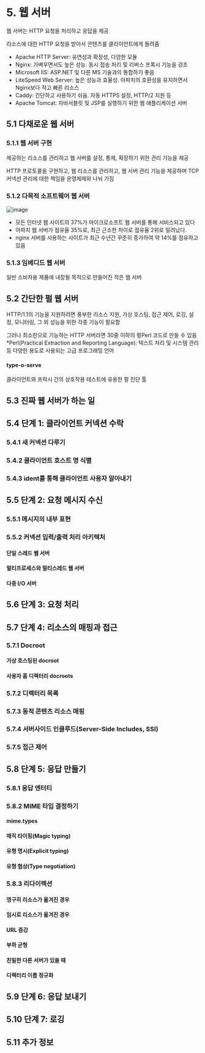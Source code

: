 # 5. 웹 서버
웹 서버는 HTTP 요청을 처리하고 응답을 제공

리소스에 대한 HTTP 요청을 받아서 콘텐츠를 클라이언트에게 돌려줌
- Apache HTTP Server: 유연성과 확장성, 다양한 모듈
- Nginx: 가벼우면서도 높은 성능. 동시 접송 처리 및 리버스 프록시 기능을 강조
- Microsoft IIS: ASP.NET 및 다른 MS 기술과의 통합하기 좋음
- LiteSpeed Web Server: 높은 성능과 효율성. 아파치의 호환성을 유지하면서 Nginx보다 적고 빠른 리소스
- Caddy: 간단하고 사용하기 쉬움. 자동 HTTPS 설정,  HTTP/2 지원 등
- Apache Tomcat: 자바서블릿 및 JSP를 실행하기 위한 웹 애플리케이션 서버
## 5.1 다채로운 웹 서버
### 5.1.1 웹 서버 구현
제공하는 리소스를 관리하고 웹 서버를 설정, 통제, 확장하기 위한 관리 기능을 제공

HTTP 프로토콜을 구현하고, 웹 리소스를 관리하고, 웹 서버 관리 기능을 제공하며 TCP 커넥션 관리에 대한 책임을 운영체제와 나눠 가짐
### 5.1.2 다목적 소프트웨어 웹 서버
![image](https://github.com/learning-with/book-reading-http-reading-perfect-guide/assets/75254185/b4fab72d-e631-47eb-8acc-5f7da502bd39)

- 모든 인터넷 웹 사이트의 37%가 마이크로소프트 웹 서버를 통해 서비스되고 있다
- 아파치 웹 서버가 점유율 35%로, 최근 근소한 차이로 점유율 2위로 밀려났다.
- nginx 서버를 사용하는 사이트가 최근 수년간 꾸준히 증가하여 약 14%를 점유하고 있음
### 5.1.3 임베디드 웹 서버
일반 소비자용 제품에 내장될 목적으로 만들어진 작은 웹 서버
## 5.2 간단한 펄 웹 서버
HTTP/1.1의 기능을 지원하려면 풍부한 리소스 지원, 가상 호스팅, 접근 제어, 로깅, 설정, 모니터링, 그 외 성능을 위한 각종 기능이 필요함

그러나 최소한으로 기능하는 HTTP 서버라면 30줄 이하의 펄Perl 코드로 만들 수 있음
*Perl(Practical Extraction and Reporting Language): 텍스트 처리 및 시스템 관리 등 다양한 용도로 사용되는 고급 프로그래밍 언어

#### type-o-serve
클라이언트와 프락시 간의 상호작용 테스트에 유용한 펄 진단 툴

## 5.3 진짜 웹 서버가 하는 일
## 5.4 단계 1: 클라이언트 커넥션 수락
### 5.4.1 새 커넥션 다루기
### 5.4.2 클라이언트 호스트 명 식별
### 5.4.3 ident를 통해 클라이언트 사용자 알아내기
## 5.5 단계 2: 요청 메시지 수신
### 5.5.1 메시지의 내부 표현
### 5.5.2 커넥션 입력/출력 처리 아키텍처
#### 단일 스레드 웹 서버
#### 멀티프로세스와 멀티스레드 웹 서버
#### 다중 I/O 서버
## 5.6 단계 3: 요청 처리
## 5.7 단계 4: 리소스의 매핑과 접근
### 5.7.1 Docroot
#### 가상 호스팅된 docroot
#### 사용자 홈 디렉터리 docroots
### 5.7.2 디렉터리 목록
### 5.7.3 동적 콘텐츠 리소스 매핑
### 5.7.4 서버사이드 인클루드(Server-Side Includes, SSI)
### 5.7.5 접근 제어
## 5.8 단계 5: 응답 만들기
### 5.8.1 응답 엔터티
### 5.8.2 MIME 타입 결정하기
#### mime.types
#### 매직 타이핑(Magic typing)
#### 유형 명시(Explicit typing)
#### 유형 협상(Type negotiation)
### 5.8.3 리다이렉션
#### 영구히 리소스가 옮겨진 경우
#### 임시로 리소스가 옮겨진 경우
#### URL 증강
#### 부하 균형
#### 친밀한 다른 서버가 있을 때
#### 디렉터리 이름 정규화
## 5.9 단계 6: 응답 보내기
## 5.10 단계 7: 로깅
## 5.11 추가 정보
